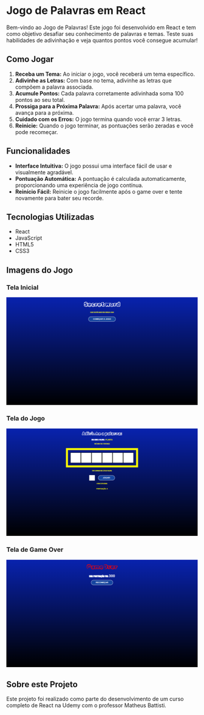 # Jogo de Palavras em React

Bem-vindo ao Jogo de Palavras! Este jogo foi desenvolvido em React e tem como objetivo desafiar seu conhecimento de palavras e temas. Teste suas habilidades de adivinhação e veja quantos pontos você consegue acumular!

## Como Jogar

1. **Receba um Tema:** Ao iniciar o jogo, você receberá um tema específico.
2. **Adivinhe as Letras:** Com base no tema, adivinhe as letras que compõem a palavra associada.
3. **Acumule Pontos:** Cada palavra corretamente adivinhada soma 100 pontos ao seu total.
4. **Prossiga para a Próxima Palavra:** Após acertar uma palavra, você avança para a próxima.
5. **Cuidado com os Erros:** O jogo termina quando você errar 3 letras.
6. **Reinicie:** Quando o jogo terminar, as pontuações serão zeradas e você pode recomeçar.

## Funcionalidades

- **Interface Intuitiva:** O jogo possui uma interface fácil de usar e visualmente agradável.
- **Pontuação Automática:** A pontuação é calculada automaticamente, proporcionando uma experiência de jogo contínua.
- **Reinício Fácil:** Reinicie o jogo facilmente após o game over e tente novamente para bater seu recorde.

## Tecnologias Utilizadas

- React
- JavaScript
- HTML5
- CSS3

## Imagens do Jogo

### Tela Inicial
![Tela Inicial](./public/Inicio.png)

### Tela do Jogo
![Tela do Jogo](./public/Game.png)

### Tela de Game Over
![Tela de Game Over](./public/GameOver.png)

## Sobre este Projeto
Este projeto foi realizado como parte do desenvolvimento de um curso completo de React na Udemy com o professor Matheus Battisti.

